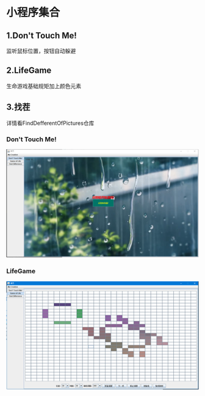 ﻿# 小程序集合
## 1.Don't Touch Me!
监听鼠标位置，按钮自动躲避
## 2.LifeGame
生命游戏基础规矩加上颜色元素
## 3.找茬
详情看FindDefferentOfPictures仓库
### Don't Touch Me!
![图片](https://github.com/YuRacle/Creation/blob/master/1.jpg)
### LifeGame
![图片](https://github.com/YuRacle/Creation/blob/master/2.jpg)

